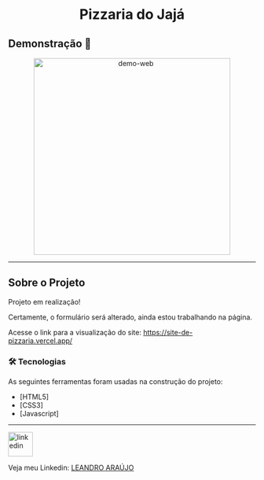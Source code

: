<h1 style="text-align: center; font-weight: bold;">Pizzaria do Jajá</h1>

## Demonstração 📸

<div align="center" >
  <img src="_imagens/pizzaria1.gif" alt="demo-web" height="400">
</div>

---

## Sobre o Projeto

Projeto em realização!

Certamente, o formulário será alterado, ainda estou trabalhando na página.

Acesse o link para a visualização do site: https://site-de-pizzaria.vercel.app/

### 🛠 Tecnologias

As seguintes ferramentas foram usadas na construção do projeto:

- [HTML5]
- [CSS3]
- [Javascript]
---

<img src="https://github.com/leandro-araujo-silva/Proffy-FullStack/raw/master/github/linkedin.png" alt="linkedin" height="50">
<br />

Veja meu Linkedin: [LEANDRO ARAÚJO](http://www.linkedin.com/in/leandro-ara%C3%BAjo-da-silva-1660631b9)
